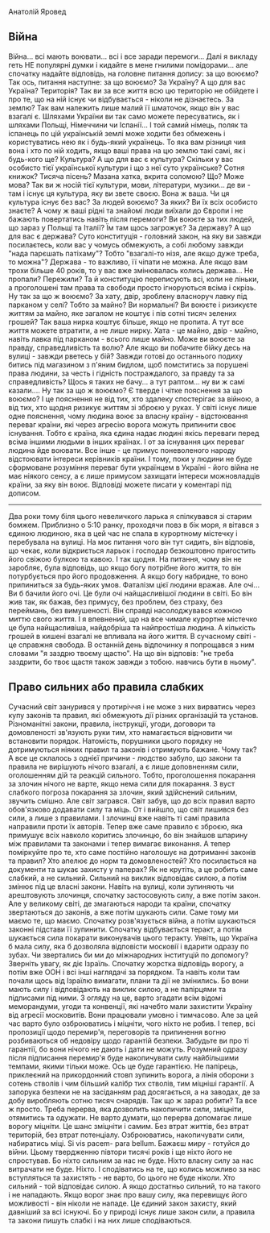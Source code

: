 Анатолій Яровед

## Війна

Війна... всі мають воювати... всі і все заради перемоги...
Далі я викладу геть НЕ популярні думки і кидайте в мене гнилими помідорами... але спочатку надайте відповідь, на головне питання допису: за що воюємо?
Так ось, питання наступне: за що воюємо?
За Україну? А що для вас Україна?
Територія? Так ви за все життя всю цю територію не обійдете і про те, що на ній існує чи відбувається - ніколи не дізнаєтесь.
За землю? Так вам належить лише малий її шматочок, якщо він у вас взагалі є. Шляхами України ви так само можете пересуватись, як і шляхами Польщі, Німеччини чи Іспанії... І той самий німець, поляк та іспанець по цій українській землі може ходити без обмежень і користуватись нею як і будь-який українець. То яка вам різниця чия вона і хто по ній ходить, якщо ваші права на цю землю такі самі, як і будь-кого ще?
Культура? А що для вас є культура? Скільки у вас особисто тієї української культури і що з неї суто українське? Сотня книжок? Тисяча пісень? Мазана хатка, вкрита соломою? Що? Може мова? Так ви ж носій тієї культури, мови, літератури, музики... де ви - там і існує ця культура, яку ви звете своєю. Вона ж ваша. Чи ця культура існує без вас?
За людей воюємо? За яких? Ви їх всіх особисто знаєте? А чому ж ваші рідні та знайомі люди виїхали до Європи і не бажають повертатись навіть після перемоги? Ви воюєте за тих людей, що зараз у Польщі та Італії? Їм там щось загрожує?
За державу? А що для вас є держава? Суто конституція - головний закон, на яку ви завжди посилаєтесь, коли вас у чомусь обмежують, а собі любому завжди "нада парєшать патіхаму"? Тобто "взагалі-то нізя, але якщо дуже треба, то можна"? Держава - то важливо, її чіпати не можна. Але якщо вам трохи більше 40 років, то у вас вже змінювалась колись держава... Не пропали? Пережили? Та й конституцію переписують всі, коли не ліньки, а проголошені там права та свободи просто ігноруються всіма і скрізь.
Ну так за що ж воюємо?
За хату, двір, зроблену власноруч лавку під парканом у селі? Тобто за майно? Ви нормальні? Ви воюєте і ризикуєте життям за майно, яке загалом не коштує і пів сотні тисяч зелених грошей? Так ваша нирка коштує більше, якщо не пропита. А тут все життя можете втратити, а не лише нирку. Хата - це майно, двір - майно, навіть лавка під парканом - всього лише майно.
Може ви воюєте за правду, справедливість та волю? Але якщо ви побачите бійку десь на вулиці - завжди рветесь у бій? Завжди готові до останнього подиху битись під магазином з п'яним бидлом, щоб помститись за порушені права людини, за честь і гідність постраждалого, за правду та за справедливість? Щось я таких не бачу... а тут раптом... ну ви ж самі казали....
 Ну так за що ж воюємо?
Є тверде і чітке пояснення за що воюємо?
І це пояснення не від тих, хто здалеку спостерігає за війною, а від тих, хто щодня ризикує життям зі зброєю у руках.
У світі існує лише одне пояснення, чому людина воює за власну країну - відстоювання переваг країни, які через агресію ворога можуть припинити своє існування. Тобто є країна, яка єдина надає людині якісь переваги перед всіма іншими людьми в інших країнах. І от за існування цих переваг людина йде воювати. Все інше - це примус поневоленого народу відстоювати інтереси керівників країни.
І тому, поки у людини не буде сформоване розуміння переваг бути українцем в Україні - його війна не має ніякого сенсу, а є лише примусом захищати інтереси можновладців країни, за яку він воює.
Відповіді можете писати у коментарі під дописом.


---

Два роки тому біля цього невеличкого ларька я спілкувався зі старим бомжем.
Приблизно о 5:10 ранку, проходячи повз в бік моря, я вітався з єдиною людиною, яка в цей час не спала в курортному містечку і перебувала на вулиці.
На моє питання чого він тут сидить, він відповів, що чекає, коли відкриється ларьок і господар безкоштовно пригостить його свіжою булкою та кавою.
І так щодня.
На питання, чому він не заробляє, була відповідь, що якщо богу потрібне його життя, то він потурбується про його продовження. А якщо богу набридне, то воно припиниться за будь-яких умов.
Фаталізм цієї людини вражав.
Але очі...
Ви б бачили його очі.
Це були очі найщасливішої людини в світі.
Бо він жив так, як бажав, без примусу, без проблем, без страху, без переймань, без вимушеності.
Він справді насолоджувався кожною миттю свого життя.
І я впевнений, що на все чимале курортне містечко це була найщасливіша, найдобріша та найпростіша людина.
А кількість грошей в кишені взагалі не впливала на його життя. В сучасному світі - це справжня свобода.
В останній день відпочинку я попрощався з ним словами "я заздрю твоєму щастю". На що він відповів: "не треба заздрити, бо твоє щастя також завжди з тобою. навчись бути в ньому".

## Право сильних або правила слабких

Сучасний світ занурився у протиріччя і не може з них вирватись через купу законів та правил, які обмежують дії різних організацій та установ. Різноманітні закони, правила, інструкції, угоди, договори та домовленості зв'язують руки тим, хто намагається відновити чи встановити порядок.
Натомість, порушники цього порядку не дотримуються ніяких правил та законів і отримують бажане.
Чому так? А все це склалось з однієї причини - людство забуло, що закони та правила не вирішують нічого взагалі, а є лише доповненням сили, оголошенням дій та реакцій сильного.
Тобто, проголошення покарання за злочин нічого не варте, якщо нема сили для покарання. З вуст слабкого погроза покарання за злочин, який здійснений сильним, звучить смішно.
Але світ загрався. Світ забув, що до всіх правил варто обов'язково додавати силу та міць.
От і вийшло, що світ лишився без сили, а лише з правилами. І злочинці вже навіть ті самі правила направили проти їх авторів. Тепер вже саме правило є зброєю, яка примушує всіх навколо коритись злочинцю, бо він знайшов шпарину між правилами та законами і тепер вимагає виконання.
А тепер поміркуйте про те, хто саме постійно наголошує на дотриманні законів та правил? Хто апелює до норм та домовленостей? Хто посилається на документи та шукає захисту у паперах?
Як не крутіть, а це робить саме слабкий, а не сильний. Сильний на виклик відповідає силою, а потім змінює під це власні закони. Навіть на вулиці, коли зупиняють чи арештовують злочинця, спочатку застосовують силу, а вже потім закон.
Але у великому світі, де змагаються народи та країни, спочатку звертаються до законів, а вже потім шукають сили.
Саме тому ми маємо те, що маємо. Спочатку розв'язується війна, а потім шукаються законні підстави її зупинити. Спочатку відбувається теракт, а потім шукається сила покарати виконувачів цього теракту.
Уявіть, що Україна б мала силу, яка б дозволяла відповісти московії і вдарити одразу по зубах. Чи звертались би ми до міжнародних інституцій по допомогу?
Зверніть увагу, як діє Ізраїль. Спочатку жорстка відповідь ворогу, а потім вже ООН і всі інші наглядачі за порядком. Та навіть коли там почали щось від Ізраїлю вимагати, плани та дії не змінились. Бо вони мають силу і відповідають на виклик силою, а не папірцями та підписами під ними.
З огляду на це, варто згадати всім відомі меморандуми, угоди та конвенції, які начебто мали захистити Україну від агресії московитів. Вони працювали умовно і тимчасово. Але за цей час варто було озброюватись і міцніти, чого ніхто не робив.
І тепер, всі пропозиції щодо перемир'я, переговорів та припинення вогню розбиваються об недовіру щодо гарантій безпеки. Забудьте ви про ті гарантії, бо вони нічого не дають і дати не можуть.
Розумний одразу після підписання перемир'я буде накопичувати силу найбільшими темпами, якими тільки може. Ось це буде гарантією. Не папірець, приклеєний на прикордонний стовп зупинить ворога, а лінія оборони з сотень стволів і чим більший калібр тих стволів, тим міцніші гарантії. А запорука безпеки не на засіданням рад досягається, а на заводах, де за добу виробляють сотню тисяч снарядів.
Так що ж зараз робити?
Та все ж просто. Треба перерва, яка дозволить накопичити сили, зміцніти, отямитись та одужати. Не варто думати, що перерва допомагає лише ворогу міцніти. Це шанс зміцніти і самим. Без втрат життів, без втрат територій, без втрат потенціалу. Озброюватись, накопичувати сили, набиратись міці. 
Si vis pacem- para bellum. Бажаєш миру - готуйся до війни. Цьому твердженню півтори тисячі років і ще ніхто його не спростував. 
Бо ніхто сильним за нас не буде. Ніхто власну силу за нас витрачати не буде. Ніхто. І сподіватись на те, що колись можливо за нас вступляться та захистять - не варто, бо цього не буде ніколи. 
Хто сильний - той відповідає силою. А якщо достатньо сильний, то на такого і не нападають. Якщо ворог знає про вашу силу, яка перевищує його можливості - він ніколи не нападе. Це єдиний закон захисту, який давніший за всі існуючі. Бо у природі існує лише закон сили, а правила та закони пишуть слабкі і на них лише сподіваються. 